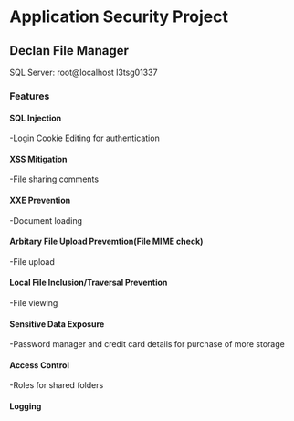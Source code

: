 # __Application Security Project__
## Declan File Manager
SQL Server:
root@localhost
l3tsg01337

### Features
#### SQL Injection
-Login
Cookie Editing for authentication

#### XSS Mitigation
-File sharing comments

#### XXE Prevention
-Document loading

#### Arbitary File Upload Prevemtion(File MIME check)
-File upload

#### Local File Inclusion/Traversal Prevention
-File viewing

#### Sensitive Data Exposure
-Password manager and credit card details for purchase of more storage

#### Access Control
-Roles for shared folders

#### Logging
